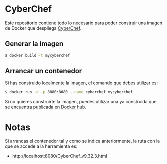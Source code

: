 # CyberChef
Este repositorio contiene todo lo necesario para poder construir una imagen de Docker que despliega [CyberChef](https://github.com/gchq/CyberChef).

## Generar la imagen

```sh
$ docker build -t mycyberchef
```

## Arrancar un contenedor

Si has construido localmente la imagen, el comando que debes utilizar es:
```sh
$ docker run -d -p 8080:8080 --name cyberchef mycyberchef
```
Si no quieres construirte la imagen, puedes utilizar una ya construida que se encuentra publicada en [Docker hub](https://hub.docker.com/r/informaticodelaverno/cyberchef).

# Notas
Si arrancas el contenedor tal y como se indica anteriormente, la ruta con la que se accede a la herramienta es:
- http://localhost:8080/CyberChef_v9.32.3.html